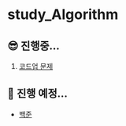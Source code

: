# study_Algorithm

## 😎 진행중...      
1. <a href="https://codeup.kr/problemset.php"> 코드업 문제</a>

## 🤩 진행 예정...
- <a href="https://www.acmicpc.net/problem/tags"> 백준</a>
